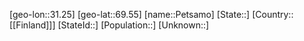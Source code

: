 ﻿---
location: [69.55,31.25]
mapzoom: [7,12] 
mapmarker: city 
type: City
tags:
- geo/City


SpocWebEntityId: 33339
isDeleted: false
confidential: public

---
[geo-lon::31.25]
[geo-lat::69.55]
[name::Petsamo]
[State::]
[Country::[[Finland]]]
[StateId::]
[Population::]
[Unknown::]

